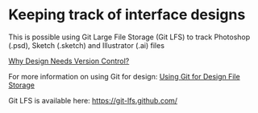 # Keeping track of interface designs

This is possible using Git Large File Storage (Git LFS) to track Photoshop (.psd), Sketch (.sketch) and Illustrator (.ai) files

[Why Design Needs Version Control?](https://www.goabstract.com/blog/design-needs-version-control/)

For more information on using Git for design:
[Using Git for Design File Storage](https://medium.com/@kellyleigh/using-git-for-design-file-storage-53c59a195094)

Git LFS is available here: https://git-lfs.github.com/
